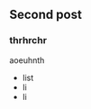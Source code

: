 [//]: # ({"title": "Second post test", "tags": [],"dateCreated":1474621281760,"dateEdited":null})

## Second post

### thrhrchr

aoeuhnth

* list
 * li
 * li
